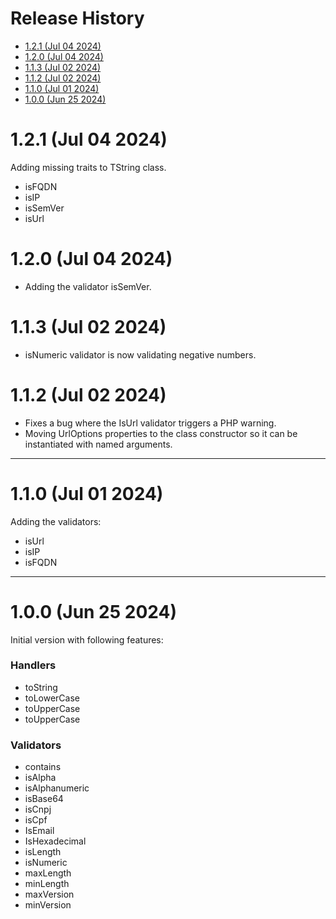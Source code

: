 # Release History <!-- omit in toc -->

- [1.2.1 (Jul 04 2024)](#121-jul-04-2024)
- [1.2.0 (Jul 04 2024)](#120-jul-04-2024)
- [1.1.3 (Jul 02 2024)](#113-jul-02-2024)
- [1.1.2 (Jul 02 2024)](#112-jul-02-2024)
- [1.1.0 (Jul 01 2024)](#110-jul-01-2024)
- [1.0.0 (Jun 25 2024)](#100-jun-25-2024)

# 1.2.1 (Jul 04 2024)

Adding missing traits to TString class.

- isFQDN
- isIP
- isSemVer
- isUrl

# 1.2.0 (Jul 04 2024)

- Adding the validator isSemVer.

# 1.1.3 (Jul 02 2024)

- isNumeric validator is now validating negative numbers.

# 1.1.2 (Jul 02 2024)

- Fixes a bug where the IsUrl validator triggers a PHP warning.
- Moving UrlOptions properties to the class constructor so it can be
  instantiated with named arguments.

---

# 1.1.0 (Jul 01 2024)

Adding the validators:

- isUrl
- isIP
- isFQDN

---

# 1.0.0 (Jun 25 2024)

Initial version with following features:

### Handlers <!-- omit in toc -->

- toString
- toLowerCase
- toUpperCase
- toUpperCase

### Validators <!-- omit in toc -->

- contains
- isAlpha
- isAlphanumeric
- isBase64
- isCnpj
- isCpf
- IsEmail
- IsHexadecimal
- isLength
- isNumeric
- maxLength
- minLength
- maxVersion
- minVersion
